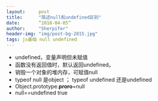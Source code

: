 ```yaml
---
layout:     post
title:      "简述null和undefined区别"
date:       “2018-04-05”
author:     "Sherpifer"
header-img: "img/post-bg-2015.jpg"
tags: js基础 null undefined
---
```


- undefined，变量声明但未赋值
- 函数没有返回值时，默认返回undefined。
- 销毁一个对象的堆内存，可赋值null
- typeof null 是object ； typeof undefined  还是undefined
- Object.prototype.__proro__=null
- null==undefined true